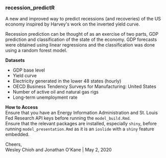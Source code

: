 ### recession_predictR

A new and improved way to predict recessions (and recoveries) of the US economy inspired by Harvey's work on the inverted yield curve.  
  
Recession prediction can be thought of as an exercise of two parts, GDP prediction and classification of the state of the economy. GDP forecasts were obtained using linear regressions and the classification was done using a random forest model.  
  
**Datasets**  
 - GDP base level  
 - Yield curve  
 - Electricity generated in the lower 48 states (hourly)  
 - OECD Business Tendency Surveys for Manufacturing: United States  
 - Number of active oil and natural gas rigs  
 - Long-term unemployment rate  
  
**How to Access**  
Ensure that you have an Energy Information Administration and St. Louis Fed Research API keys before running the `model_build.Rmd`.  
Ensure that the relevant packages are installed, especially `shiny`, before running `model_presentation.Rmd` as it is an `ioslide` with a `shiny` feature embedded.  
  
Cheers,  
Wesley Chioh and Jonathan O'Kane | May 2, 2020 
 
